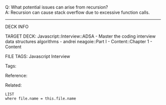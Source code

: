 Q: What potential issues can arise from recursion?  
A: Recursion can cause stack overflow due to excessive function calls.
<!--ID: 1690032124084-->

---

DECK INFO

TARGET DECK: Javascript::Interview::ADSA - Master the coding interview data structures algorithms - andrei neagoie::Part I - Content::Chapter 1 - Content

FILE TAGS: Javascript Interview

Tags:

Reference:

Related:

```dataview
LIST
where file.name = this.file.name
```
